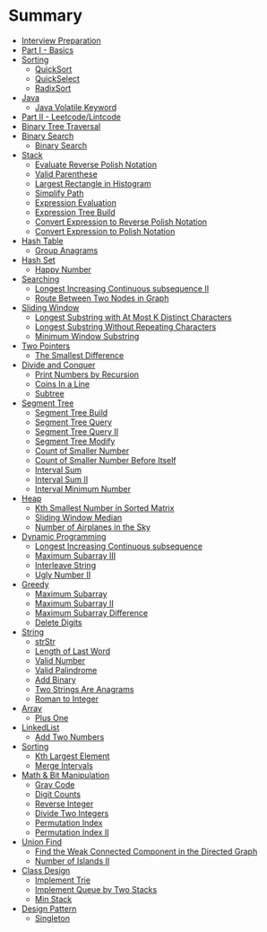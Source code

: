# Summary
* [Interview Preparation](README.md)
* [Part I - Basics](part_i_basics/README.md)
* [Sorting]()
    * [QuickSort](part_i_basics/sort/quick_sort.md)
    * [QuickSelect](part_i_basics/sort/quick_select.md)
    * [RadixSort](part_i_basics/sort/radix_sort.md)
* [Java]()
    * [Java Volatile Keyword](part_i_basics/java/java_volatile_keyword.md)
* [Part II - Leetcode/Lintcode](part_ii_leetcode_lintcode/README.md)
* [Binary Tree Traversal](part_ii_leetcode_lintcode/binary_tree_traversal/README.md)
* [Binary Search]()
    * [Binary Search](part_ii_leetcode_lintcode/binary_search/binary_search.md)
* [Stack]()
    * [Evaluate Reverse Polish Notation](part_ii_leetcode_lintcode/stack/evaluate_reverse_polish_notation.md)
    * [Valid Parenthese](part_ii_leetcode_lintcode/stack/valid_parenthese.md)
    * [Largest Rectangle in Histogram](part_ii_leetcode_lintcode/stack/largest_rectangle_in_histogram.md)
    * [Simplify Path](part_ii_leetcode_lintcode/stack/simplify_path.md)
    * [Expression Evaluation](part_ii_leetcode_lintcode/stack/expression_evaluation.md)
    * [Expression Tree Build](part_ii_leetcode_lintcode/stack/expression_tree_build.md)
    * [Convert Expression to Reverse Polish Notation](part_ii_leetcode_lintcode/stack/convert_expression_to_reverse_polish_notation.md)
    * [Convert Expression to Polish Notation](part_ii_leetcode_lintcode/stack/convert_expression_to_polish_notation.md)
* [Hash Table]()
    * [Group Anagrams](part_ii_leetcode_lintcode/hash_table/group_anagrams.md)
* [Hash Set]()
    * [Happy Number](part_ii_leetcode_lintcode/hash_set/happy_number.md)
* [Searching]()
    * [Longest Increasing Continuous subsequence II](part_ii_leetcode_lintcode/searching/longest_increasing_continuous_subsequence_ii.md)
    * [Route Between Two Nodes in Graph](part_ii_leetcode_lintcode/searching/route_between_two_nodes_in_graph.md)
* [Sliding Window]()
    * [Longest Substring with At Most K Distinct Characters](part_ii_leetcode_lintcode/sliding_window/longest_substring_with_at_most_k_distince_characters.md)
    * [Longest Substring Without Repeating Characters](part_ii_leetcode_lintcode/sliding_window/longest_substring_without_repeating_characters.md)
    * [Minimum Window Substring](part_ii_leetcode_lintcode/sliding_window/minimum_window_substring.md)
* [Two Pointers]()
    * [The Smallest Difference](part_ii_leetcode_lintcode/two_pointers/the_smallest_difference.md)
* [Divide and Conquer]()
    * [Print Numbers by Recursion](part_ii_leetcode_lintcode/divide_and_conquer/print_numbers_by_recursion.md)
    * [Coins In a Line](part_ii_leetcode_lintcode/divide_and_conquer/coins_in_a_line.md)
    * [Subtree](part_ii_leetcode_lintcode/divide_and_conquer/subtree.md)
* [Segment Tree]()
    * [Segment Tree Build](part_ii_leetcode_lintcode/segment_tree/segment_tree_build.md)
    * [Segment Tree Query](part_ii_leetcode_lintcode/segment_tree/segment_tree_query.md)
    * [Segment Tree Query II](part_ii_leetcode_lintcode/segment_tree/segment_tree_query_ii.md)
    * [Segment Tree Modify](part_ii_leetcode_lintcode/segment_tree/segment_tree_modify.md)
    * [Count of Smaller Number](part_ii_leetcode_lintcode/segment_tree/count_of_smaller_number.md)
    * [Count of Smaller Number Before Itself](part_ii_leetcode_lintcode/segment_tree/count_of_smaller_number_before_itself.md)
    * [Interval Sum](part_ii_leetcode_lintcode/segment_tree/interval_sum.md)
    * [Interval Sum II](part_ii_leetcode_lintcode/segment_tree/interval_sum_ii.md)
    * [Interval Minimum Number](part_ii_leetcode_lintcode/segment_tree/interval_minimum_number.md)
* [Heap]()
    * [Kth Smallest Number in Sorted Matrix](part_ii_leetcode_lintcode/heap/kth_smallest_number_in_sorted_matrix.md)
    * [Sliding Window Median](part_ii_leetcode_lintcode/heap/sliding_window_median.md)
    * [Number of Airplanes in the Sky](part_ii_leetcode_lintcode/heap/number_of_airplanes_in_the_sky.md)
* [Dynamic Programming]()
    * [Longest Increasing Continuous subsequence](part_ii_leetcode_lintcode/dp/longest_increasing_continuous_subsequence.md)
    * [Maximum Subarray III](part_ii_leetcode_lintcode/dp/maximum_subarray_iii.md)
    * [Interleave String](part_ii_leetcode_lintcode/dp/interleave_string.md)
    * [Ugly Number II](part_ii_leetcode_lintcode/dp/ugly_number_ii.md)
* [Greedy]()
    * [Maximum Subarray](part_ii_leetcode_lintcode/greedy/maximum_subarray.md)
    * [Maximum Subarray II](part_ii_leetcode_lintcode/greedy/maximum_subarray_ii.md)
    * [Maximum Subarray Difference](part_ii_leetcode_lintcode/greedy/maximum_subarray_difference.md)
    * [Delete Digits](part_ii_leetcode_lintcode/greedy/delete_digits.md)
* [String]()
    * [strStr](part_ii_leetcode_lintcode/string/str_str.md)
    * [Length of Last Word](part_ii_leetcode_lintcode/string/length_of_last_word.md)
    * [Valid Number](part_ii_leetcode_lintcode/string/valid_number.md)
    * [Valid Palindrome](part_ii_leetcode_lintcode/string/valid_palindrome.md)
    * [Add Binary](part_ii_leetcode_lintcode/string/add_binary.md)
    * [Two Strings Are Anagrams](part_ii_leetcode_lintcode/string/two_strings_are_anagrams.md)
    * [Roman to Integer](part_ii_leetcode_lintcode/string/roman_to_integer.md)
* [Array]()
    * [Plus One](part_ii_leetcode_lintcode/array/plus_one.md)
* [LinkedList]()
    * [Add Two Numbers](part_ii_leetcode_lintcode/linked_list/add_two_numbers.md)
* [Sorting]()
    * [Kth Largest Element](part_ii_leetcode_lintcode/sort/kth_largest_element.md)
    * [Merge Intervals](part_ii_leetcode_lintcode/sort/merge_intervals.md)
* [Math & Bit Manipulation]()
    * [Gray Code](part_ii_leetcode_lintcode/math_and_bit_manipulation/gray_code.md)
    * [Digit Counts](part_ii_leetcode_lintcode/math_and_bit_manipulation/digit_counts.md)
    * [Reverse Integer](part_ii_leetcode_lintcode/math_and_bit_manipulation/reverse_integer.md)
    * [Divide Two Integers](part_ii_leetcode_lintcode/math_and_bit_manipulation/divide_two_integers.md)
    * [Permutation Index](part_ii_leetcode_lintcode/math_and_bit_manipulation/permutation_index.md)
    * [Permutation Index II](part_ii_leetcode_lintcode/math_and_bit_manipulation/permutation_index_ii.md)
* [Union Find](part_ii_leetcode_lintcode/union_find/README.md)
    * [Find the Weak Connected Component in the Directed Graph](part_ii_leetcode_lintcode/union_find/find_the_weak_connected_component_in_the_directed_graph.md)
    * [Number of Islands II](part_ii_leetcode_lintcode/union_find/number_of_islands_ii.md)
* [Class Design]()
    * [Implement Trie](part_ii_leetcode_lintcode/class_design/implement_trie.md)
    * [Implement Queue by Two Stacks](part_ii_leetcode_lintcode/class_design/implement_queue_by_two_stacks.md)
    * [Min Stack](part_ii_leetcode_lintcode/class_design/min_stack.md)
* [Design Pattern]()
    * [Singleton](part_ii_leetcode_lintcode/design_pattern/singleton.md)
